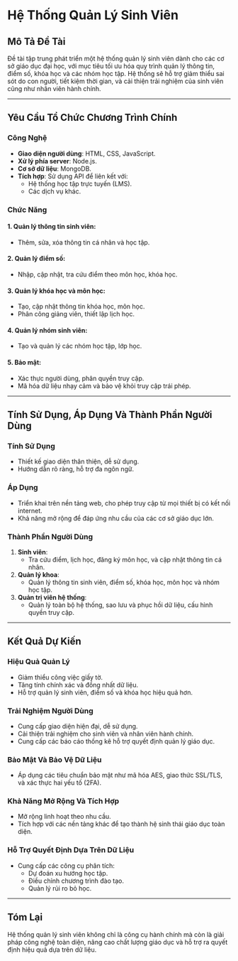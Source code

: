 # Hệ Thống Quản Lý Sinh Viên

## Mô Tả Đề Tài
Đề tài tập trung phát triển một hệ thống quản lý sinh viên dành cho các cơ sở giáo dục đại học, với mục tiêu tối ưu hóa quy trình quản lý thông tin, điểm số, khóa học và các nhóm học tập. Hệ thống sẽ hỗ trợ giảm thiểu sai sót do con người, tiết kiệm thời gian, và cải thiện trải nghiệm của sinh viên cũng như nhân viên hành chính.

---

## Yêu Cầu Tổ Chức Chương Trình Chính

### Công Nghệ
- **Giao diện người dùng**: HTML, CSS, JavaScript.
- **Xử lý phía server**: Node.js.
- **Cơ sở dữ liệu**: MongoDB.
- **Tích hợp**: Sử dụng API để liên kết với:
  - Hệ thống học tập trực tuyến (LMS).
  - Các dịch vụ khác.

### Chức Năng
#### 1. Quản lý thông tin sinh viên:
- Thêm, sửa, xóa thông tin cá nhân và học tập.

#### 2. Quản lý điểm số:
- Nhập, cập nhật, tra cứu điểm theo môn học, khóa học.

#### 3. Quản lý khóa học và môn học:
- Tạo, cập nhật thông tin khóa học, môn học.
- Phân công giảng viên, thiết lập lịch học.

#### 4. Quản lý nhóm sinh viên:
- Tạo và quản lý các nhóm học tập, lớp học.

#### 5. Bảo mật:
- Xác thực người dùng, phân quyền truy cập.
- Mã hóa dữ liệu nhạy cảm và bảo vệ khỏi truy cập trái phép.

---

## Tính Sử Dụng, Áp Dụng Và Thành Phần Người Dùng

### Tính Sử Dụng
- Thiết kế giao diện thân thiện, dễ sử dụng.
- Hướng dẫn rõ ràng, hỗ trợ đa ngôn ngữ.

### Áp Dụng
- Triển khai trên nền tảng web, cho phép truy cập từ mọi thiết bị có kết nối internet.
- Khả năng mở rộng để đáp ứng nhu cầu của các cơ sở giáo dục lớn.

### Thành Phần Người Dùng
1. **Sinh viên**:
   - Tra cứu điểm, lịch học, đăng ký môn học, và cập nhật thông tin cá nhân.
2. **Quản lý khoa**:
   - Quản lý thông tin sinh viên, điểm số, khóa học, môn học và nhóm học tập.
3. **Quản trị viên hệ thống**:
   - Quản lý toàn bộ hệ thống, sao lưu và phục hồi dữ liệu, cấu hình quyền truy cập.

---

## Kết Quả Dự Kiến

### Hiệu Quả Quản Lý
- Giảm thiểu công việc giấy tờ.
- Tăng tính chính xác và đồng nhất dữ liệu.
- Hỗ trợ quản lý sinh viên, điểm số và khóa học hiệu quả hơn.

### Trải Nghiệm Người Dùng
- Cung cấp giao diện hiện đại, dễ sử dụng.
- Cải thiện trải nghiệm cho sinh viên và nhân viên hành chính.
- Cung cấp các báo cáo thống kê hỗ trợ quyết định quản lý giáo dục.

### Bảo Mật Và Bảo Vệ Dữ Liệu
- Áp dụng các tiêu chuẩn bảo mật như mã hóa AES, giao thức SSL/TLS, và xác thực hai yếu tố (2FA).

### Khả Năng Mở Rộng Và Tích Hợp
- Mở rộng linh hoạt theo nhu cầu.
- Tích hợp với các nền tảng khác để tạo thành hệ sinh thái giáo dục toàn diện.

### Hỗ Trợ Quyết Định Dựa Trên Dữ Liệu
- Cung cấp các công cụ phân tích:
  - Dự đoán xu hướng học tập.
  - Điều chỉnh chương trình đào tạo.
  - Quản lý rủi ro bỏ học.

---

## Tóm Lại
Hệ thống quản lý sinh viên không chỉ là công cụ hành chính mà còn là giải pháp công nghệ toàn diện, nâng cao chất lượng giáo dục và hỗ trợ ra quyết định hiệu quả dựa trên dữ liệu.

